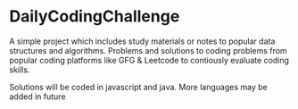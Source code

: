 # DailyCodingChallenge
A simple project which includes study materials or notes to popular data structures and algorithms.
Problems and solutions to coding problems from popular coding platforms like GFG &amp; Leetcode to contiously evaluate coding skills.

Solutions will be coded in javascript and java. More languages may be added in future
